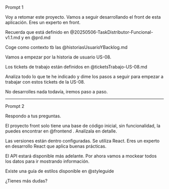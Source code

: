 Prompt 1

Voy a retomar este proyecto.
Vamos a seguir desarrollando el front de esta aplicación. Eres un experto en front.

Recuerda que está definido en @20250506-TaskDistributor-Funcional-v1.1.md y en @prd.md

Coge como contexto tb las @historiasUsuarioYBacklog.md 

Vamos a empezar por la historia de usuario US-08.

Los tickets de trabajo están definidos en @ticketsTrabajo-US-08.md 

Analiza todo lo que te he indicado y dime los pasos a seguir para empezar a trabajar con estos tickets de la US-08.

No desarrolles nada todavía, iremos paso a paso.

-----------

Prompt 2

Respondo a tus preguntas.

El proyecto front solo tiene una base de código inicial, sin funcionalidad, la puedes encontrar en @frontend . Analízala en detalle.

Las versiones están dentro configuradas. Se utiliza React. Eres un experto en desarrollo React que aplica buenas prácticas.

El API estará disponible más adelante. Por ahora vamos a mockear todos los datos para ir mostrando información.

Existe una guía de estilos disponible en @styleguide 

¿Tienes más dudas?